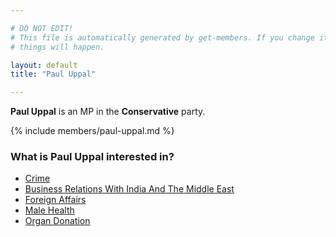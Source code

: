 ```yaml
---

# DO NOT EDIT!
# This file is automatically generated by get-members. If you change it, bad
# things will happen.

layout: default
title: "Paul Uppal"

---
```


**Paul Uppal** is an MP in the **Conservative** party.

{% include members/paul-uppal.md %}

### What is Paul Uppal interested in?


* [Crime](/interests/crime.html)
* [Business Relations With India And The Middle East](/interests/business-relations-with-india-and-the-middle-east.html)
* [Foreign Affairs](/interests/foreign-affairs.html)
* [Male Health](/interests/male-health.html)
* [Organ Donation](/interests/organ-donation.html)
